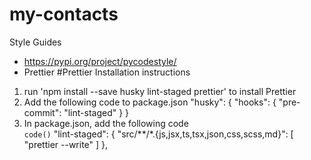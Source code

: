 # my-contacts
Style Guides
  * https://pypi.org/project/pycodestyle/
  * Prettier
#Prettier Installation instructions
   1.  run 'npm install --save husky lint-staged prettier' to install Prettier
   2. Add the following code to package.json
				"husky": {
          "hooks": {
            "pre-commit": "lint-staged"
          }
        }
   3. In package.json, add the following code  
        `code()`
         "lint-staged": {
          "src/**/*.{js,jsx,ts,tsx,json,css,scss,md}": [
              "prettier --write"
            ]
          },
